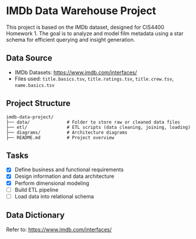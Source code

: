 
# IMDb Data Warehouse Project

This project is based on the IMDb dataset, designed for CIS4400 Homework 1. The goal is to analyze and model film metadata using a star schema for efficient querying and insight generation.

## Data Source
- IMDb Datasets: https://www.imdb.com/interfaces/
- Files used: `title.basics.tsv`, `title.ratings.tsv`, `title.crew.tsv`, `name.basics.tsv`

## Project Structure

```
imdb-data-project/
├── data/              # Folder to store raw or cleaned data files
├── etl/               # ETL scripts (data cleaning, joining, loading)
├── diagrams/          # Architecture diagrams
├── README.md          # Project overview
```

## Tasks
- [x] Define business and functional requirements
- [x] Design information and data architecture
- [x] Perform dimensional modeling
- [ ] Build ETL pipeline
- [ ] Load data into relational schema

## Data Dictionary
Refer to: https://www.imdb.com/interfaces/


